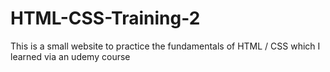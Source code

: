 # HTML-CSS-Training-2
This is a small website to practice the fundamentals of HTML / CSS which I learned via an udemy course
